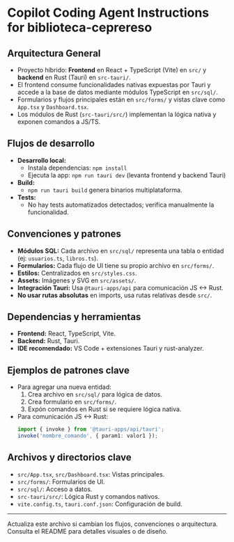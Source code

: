# Copilot Coding Agent Instructions for biblioteca-ceprereso

## Arquitectura General

- Proyecto híbrido: **Frontend** en React + TypeScript (Vite) en `src/` y **backend** en Rust (Tauri) en `src-tauri/`.
- El frontend consume funcionalidades nativas expuestas por Tauri y accede a la base de datos mediante módulos TypeScript en `src/sql/`.
- Formularios y flujos principales están en `src/forms/` y vistas clave como `App.tsx` y `Dashboard.tsx`.
- Los módulos de Rust (`src-tauri/src/`) implementan la lógica nativa y exponen comandos a JS/TS.

## Flujos de desarrollo

- **Desarrollo local:**
  - Instala dependencias: `npm install`
  - Ejecuta la app: `npm run tauri dev` (levanta frontend y backend Tauri)
- **Build:**
  - `npm run tauri build` genera binarios multiplataforma.
- **Tests:**
  - No hay tests automatizados detectados; verifica manualmente la funcionalidad.

## Convenciones y patrones

- **Módulos SQL:** Cada archivo en `src/sql/` representa una tabla o entidad (ej: `usuarios.ts`, `libros.ts`).
- **Formularios:** Cada flujo de UI tiene su propio archivo en `src/forms/`.
- **Estilos:** Centralizados en `src/styles.css`.
- **Assets:** Imágenes y SVG en `src/assets/`.
- **Integración Tauri:** Usa `@tauri-apps/api` para comunicación JS <-> Rust.
- **No usar rutas absolutas** en imports, usa rutas relativas desde `src/`.

## Dependencias y herramientas

- **Frontend:** React, TypeScript, Vite.
- **Backend:** Rust, Tauri.
- **IDE recomendado:** VS Code + extensiones Tauri y rust-analyzer.

## Ejemplos de patrones clave

- Para agregar una nueva entidad:
  1. Crea archivo en `src/sql/` para lógica de datos.
  2. Crea formulario en `src/forms/`.
  3. Expón comandos en Rust si se requiere lógica nativa.
- Para comunicación JS <-> Rust:
  ```ts
  import { invoke } from '@tauri-apps/api/tauri';
  invoke('nombre_comando', { param1: valor1 });
  ```

## Archivos y directorios clave

- `src/App.tsx`, `src/Dashboard.tsx`: Vistas principales.
- `src/forms/`: Formularios de UI.
- `src/sql/`: Acceso a datos.
- `src-tauri/src/`: Lógica Rust y comandos nativos.
- `vite.config.ts`, `tauri.conf.json`: Configuración de build.

---

Actualiza este archivo si cambian los flujos, convenciones o arquitectura. Consulta el README para detalles visuales o de diseño.
